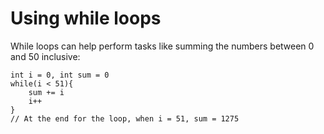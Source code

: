 # Using while loops
While loops can help perform tasks like summing the numbers between 0 and 50 inclusive:

    int i = 0, int sum = 0
    while(i < 51){
        sum += i
        i++
    }
    // At the end for the loop, when i = 51, sum = 1275
